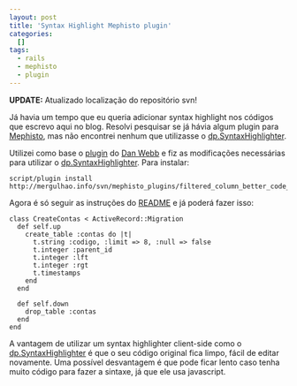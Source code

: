 ```yaml
--- 
layout: post
title: 'Syntax Highlight Mephisto plugin'
categories: 
  []
tags:
  - rails
  - mephisto
  - plugin
---
```



**UPDATE:** Atualizado localização do repositório svn!

Já havia um tempo que eu queria adicionar syntax highlight nos códigos que escrevo aqui no blog. Resolvi pesquisar se já hávia algum plugin para [Mephisto][mephisto], mas não encontrei nenhum que utilizasse o [dp.SyntaxHighlighter][dp].

Utilizei como base o [plugin][pgdan] do [Dan Webb][dan] e fiz as modificações necessárias para utilizar o [dp.SyntaxHighlighter][dp]. Para instalar:

    script/plugin install http://mergulhao.info/svn/mephisto_plugins/filtered_column_better_code_highlighter/trunk/

Agora é só seguir as instruções do [README][readme] e já poderá fazer isso:

    class CreateContas < ActiveRecord::Migration 
      def self.up 
        create_table :contas do |t| 
          t.string :codigo, :limit => 8, :null => false 
          t.integer :parent_id 
          t.integer :lft 
          t.integer :rgt 
          t.timestamps 
        end 
      end 

      def self.down 
        drop_table :contas 
      end 
    end

A vantagem de utilizar um syntax highlighter client-side como o [dp.SyntaxHighlighter][dp] é que o seu código original fica limpo, fácil de editar novamente. Uma possível desvantagem é que pode ficar lento caso tenha muito código para fazer a sintaxe, já que ele usa javascript.

[readme]: http://svn.mergulhao.info/mephisto_plugins/filtered_column_better_code_highlighter/trunk/README
[dan]: http://www.danwebb.net/
[pgdan]: http://svn.danwebb.net/external/rails/plugins/filtered_column_code_highlighter/trunk/
[dp]: http://code.google.com/p/syntaxhighlighter/
[mephisto]: http://mephistoblog.com
